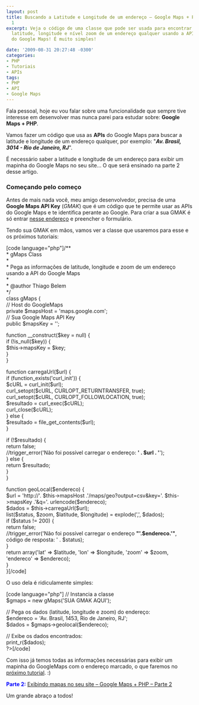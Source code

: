 ```yaml
---
layout: post
title: Buscando a Latitude e Longitude de um endereço – Google Maps + PHP – Parte
  1
excerpt: Veja o código de uma classe que pode ser usada para encontrar os dados de
  latitude, longitude e nível zoom de um endereço qualquer usando a API de informações
  do Google Maps! É muito simples!

date: '2009-08-31 20:27:48 -0300'
categories:
- PHP
- Tutoriais
- APIs
tags:
- PHP
- API
- Google Maps
---
```

<p>Fala pessoal, hoje eu vou falar sobre uma funcionalidade que sempre tive interesse em desenvolver mas nunca parei para estudar sobre: <strong>Google Maps + PHP</strong>.</p>
<p>Vamos fazer um código que usa as <strong>APIs</strong> do Google Maps para buscar a latitude e longitude de um endereço qualquer, por exemplo: "<strong><em>Av. Brasil, 3014 - Rio de Janeiro, RJ</em></strong>".</p>
<p>É necessário saber a latitude e longitude de um endereço para exibir um mapinha do Google Maps no seu site... O que será ensinado na parte 2 desse artigo.</p>
<h3>Começando pelo começo</h3>
<p>Antes de mais nada você, meu amigo desenvolvedor, precisa de uma <strong>Google Maps API Key</strong> (<em>GMAK</em>) que é um código que te permite usar as APIs do Google Maps e te identifica perante ao Google. Para criar a sua GMAK é só entrar <a href="http://code.google.com/intl/pt-BR/apis/maps/signup.html" target="_blank">nesse endereço</a> e preencher o formulário.</p>
<p>Tendo sua GMAK em mãos, vamos ver a classe que usaremos para esse e os próximos tutoriais:</p>
<p>[code language="php"]/**<br />
 * gMaps Class<br />
 *<br />
 * Pega as informações de latitude, longitude e zoom de um endereço usando a API do Google Maps<br />
 *<br />
 * @author Thiago Belem <contato@thiagobelem.net><br />
 */<br />
class gMaps {<br />
	// Host do GoogleMaps<br />
	private $mapsHost = 'maps.google.com';<br />
	// Sua Google Maps API Key<br />
	public $mapsKey = '';</p>
<p>	function __construct($key = null) {<br />
		if (!is_null($key)) {<br />
			$this->mapsKey = $key;<br />
		}<br />
	}</p>
<p>	function carregaUrl($url) {<br />
		if (function_exists('curl_init')) {<br />
			$cURL = curl_init($url);<br />
			curl_setopt($cURL, CURLOPT_RETURNTRANSFER, true);<br />
			curl_setopt($cURL, CURLOPT_FOLLOWLOCATION, true);<br />
			$resultado = curl_exec($cURL);<br />
			curl_close($cURL);<br />
		} else {<br />
			$resultado = file_get_contents($url);<br />
		}</p>
<p>		if (!$resultado) {<br />
			return false;<br />
			//trigger_error('Não foi possível carregar o endereço: <strong>' . $url . '</strong>');<br />
		} else {<br />
			return $resultado;<br />
		}<br />
	}</p>
<p>	function geoLocal($endereco) {<br />
		$url = 'http://'. $this->mapsHost .'/maps/geo?output=csv&key='. $this->mapsKey .'&q='. urlencode($endereco);<br />
		$dados = $this->carregaUrl($url);<br />
		list($status, $zoom, $latitude, $longitude) = explode(',', $dados);<br />
		if ($status != 200) {<br />
			return false;<br />
			//trigger_error('Não foi possível carregar o endereço <strong>"'.$endereco.'"</strong>, código de resposta: ' . $status);<br />
		}<br />
		return array('lat' => $latitude, 'lon' => $longitude, 'zoom' => $zoom, 'endereco' => $endereco);<br />
	}<br />
}[/code]</p>
<p>O uso dela é ridiculamente simples:</p>
<p>[code language="php"]<?php<br />
// Instancia a classe<br />
$gmaps = new gMaps('SUA GMAK AQUI');</p>
<p>// Pega os dados (latitude, longitude e zoom) do endereço:<br />
$endereco = 'Av. Brasil, 1453, Rio de Janeiro, RJ';<br />
$dados = $gmaps->geolocal($endereco);</p>
<p>// Exibe os dados encontrados:<br />
print_r($dados);<br />
?>[/code]</p>
<p>Com isso já temos todas as informações necessárias para exibir um mapinha do GoogleMaps com o endereço marcado, o que faremos no <a href="http://blog.thiagobelem.net/html/exibindo-mapas-no-seu-site-google-maps-php-parte-2/" target="_blank">próximo tutorial</a>. :)</p>
<p><strong style="color: blue">Parte 2:</strong> <a href="http://blog.thiagobelem.net/html/exibindo-mapas-no-seu-site-google-maps-php-parte-2/" target="_blank">Exibindo mapas no seu site – Google Maps + PHP – Parte 2</a></p>
<p>Um grande abraço a todos!</p>

